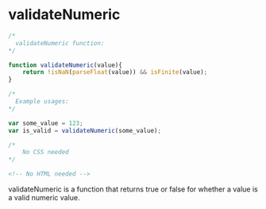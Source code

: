 # validateNumeric

```javascript
/*
  validateNumeric function:
*/

function validateNumeric(value){
    return !isNaN(parseFloat(value)) && isFinite(value);
}

/*
  Example usages:
*/

var some_value = 123;
var is_valid = validateNumeric(some_value);

```

```css
/*
    No CSS needed
*/
```

```html
<!-- No HTML needed -->
```

validateNumeric is a function that returns true or false for whether a value is a valid numeric value.
